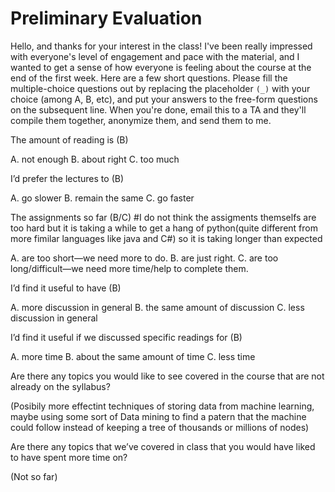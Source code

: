 # Preliminary Evaluation

Hello, and thanks for your interest in the class! I've been really impressed with everyone's level of engagement and pace with the material, and I wanted to get a sense of how everyone is feeling about the course at the end of the first week. Here are a few short questions. Please fill the multiple-choice questions out by replacing the placeholder `(_)` with your choice (among A, B, etc), and put your answers to the free-form questions on the subsequent line. When you're done, email this to a TA and they'll compile them together, anonymize them, and send them to me.

The amount of reading is (B)

A.  not enough
B.  about right
C.  too much

I’d prefer the lectures to (B)

A.  go slower
B.  remain the same
C.  go faster

The assignments so far (B/C) #I do not think the assigments themselfs are too hard but it is taking a while to get a hang of python(quite different from more fimilar languages like java and C#) so it is taking longer than expected

A.  are too short—we need more to do.
B.  are just right.
C.  are too long/difficult—we need more time/help to complete them.

I’d find it useful to have (B)

A.  more discussion in general
B.  the same amount of discussion
C.  less discussion in general

I’d find it useful if we discussed specific readings for (B)

A.  more time
B.  about the same amount of time
C.  less time

Are there any topics you would like to see covered in the course that are not already on the syllabus?

(Posibily more effectint techniques of storing data from machine learning, maybe using some sort of Data mining to find a patern that the machine could follow instead of keeping a tree of thousands or millions of nodes)

Are there any topics that we’ve covered in class that you would have liked to have spent more time on?

(Not so far)
